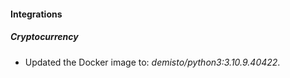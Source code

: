 #### Integrations
##### Cryptocurrency
- Updated the Docker image to: *demisto/python3:3.10.9.40422*.
